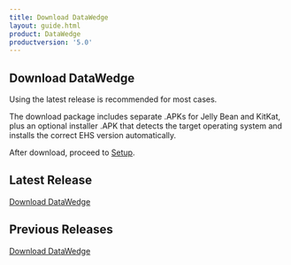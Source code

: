 ```yaml
---
title: Download DataWedge
layout: guide.html
product: DataWedge
productversion: '5.0'
---
```


## Download DataWedge
Using the latest release is recommended for most cases. 


The download package includes separate .APKs for Jelly Bean and KitKat, plus an optional installer .APK that detects the target operating system and installs the correct EHS version automatically.

After download, proceed to [Setup](/datawedge/5-0/guide/setup). 

## Latest Release

[Download DataWedge](https://portal.motorolasolutions.com/Support/US-EN/Search?searchType=simple&searchTerm=datawedge)


## Previous Releases

[Download DataWedge](https://portal.motorolasolutions.com/Support/US-EN/Search?searchType=simple&searchTerm=datawedge)













